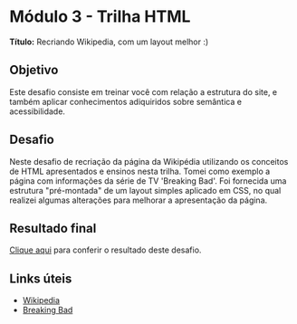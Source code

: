 # Módulo 3 - Trilha HTML

**Título:** Recriando Wikipedia, com um layout melhor :)

## Objetivo
Este desafio consiste em treinar você com relação a estrutura do site, e também aplicar conhecimentos adiquiridos sobre semântica e acessibilidade.

## Desafio
Neste desafio de recriação da página da Wikipédia utilizando os conceitos de HTML apresentados e ensinos nesta trilha. Tomei como exemplo a página com informações da série de TV 'Breaking Bad'.
Foi fornecida uma estrutura "pré-montada" de um layout simples aplicado em CSS, no qual realizei algumas alterações para melhorar a apresentação da página.

## Resultado final
[Clique aqui](https://carvalhaus.github.io/trilha-html-modulo-3/) para conferir o resultado deste desafio.

## Links úteis
- [Wikipedia](https://pt.wikipedia.org/)
- [Breaking Bad](https://pt.wikipedia.org/wiki/Breaking_Bad)


